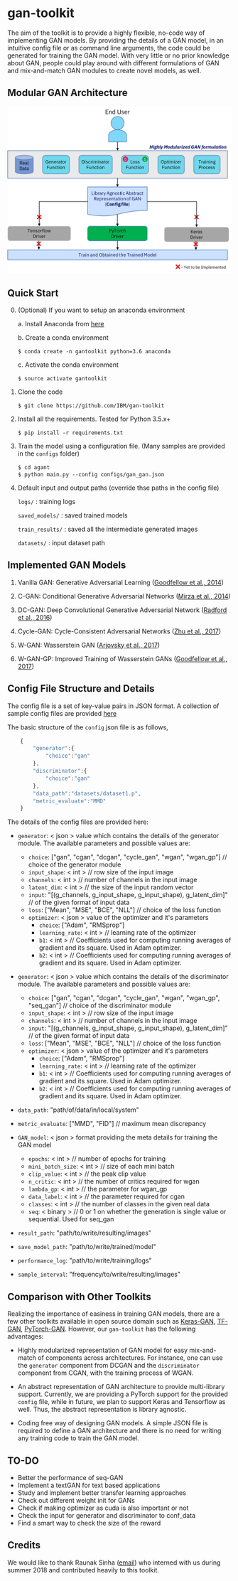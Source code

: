 # gan-toolkit
The aim of the toolkit is to provide a highly flexible, no-code way of implementing GAN models. By providing the details of a GAN model, in an intuitive config file or as command line arguments, the code could be generated for training the GAN model. With very little or no prior knowledge about GAN, people could play around with different formulations of GAN and mix-and-match GAN modules to create novel models, as well.

## Modular GAN Architecture

![GAN Architecture](images/gan_toolkit_architecture.png?raw=true "Modular GAN Architecture")

## Quick Start

0. (Optional) If you want to setup an anaconda environment

    a. Install Anaconda from [here](https://conda.io/docs/user-guide/install/index.html#installing-conda-on-a-system-that-has-other-python-installations-or-packages)

    b. Create a conda environment
    ```shell
    $ conda create -n gantoolkit python=3.6 anaconda
    ```

    c. Activate the conda environment
    ```shell
    $ source activate gantoolkit
    ```

1. Clone the code

    ```shell
    $ git clone https://github.com/IBM/gan-toolkit
    ```

2. Install all the requirements. Tested for Python 3.5.x+

    ```shell
    $ pip install -r requirements.txt
    ```

3. Train the model using a configuration file. (Many samples are provided in the `configs` folder)

    ```shell
    $ cd agant
    $ python main.py --config configs/gan_gan.json
    ```

4. Default input and output paths (override thse paths in the config file)

    
    `logs/` : training logs

    `saved_models/` : saved trained models

    `train_results/` : saved all the intermediate generated images

    `datasets/` : input dataset path 

## Implemented GAN Models

1. Vanilla GAN: Generative Adversarial Learning ([Goodfellow et al., 2014](https://arxiv.org/abs/1406.2661))

2. C-GAN: Conditional Generative Adversarial Networks ([Mirza et al., 2014](https://arxiv.org/abs/1411.1784))

3. DC-GAN: Deep Convolutional Generative Adversarial Network  ([Radford et al., 2016](https://arxiv.org/abs/1511.06434))

4. Cycle-GAN: Cycle-Consistent Adversarial Networks ([Zhu et al., 2017](https://arxiv.org/abs/1703.10593))

5. W-GAN: Wasserstein GAN    ([Arjovsky et al., 2017](https://arxiv.org/abs/1701.07875))

6. W-GAN-GP: Improved Training of Wasserstein GANs  ([Goodfellow et al., 2017](https://arxiv.org/abs/1704.00028))


## Config File Structure and Details

The config file is a set of key-value pairs in JSON format. A collection of sample config files are provided [here](./agant/configs/)

The basic structure of the `config` json file is as follows,

```Javascript
    { 
        "generator":{
            "choice":"gan"
        },
        "discriminator":{
            "choice":"gan"
        },
        "data_path":"datasets/dataset1.p",
        "metric_evaluate":"MMD"
    }
```

The details of the config files are provided here:

- `generator`: < json > value which contains the details of the generator module. The available parameters and possible values are:
    - `choice`: ["gan", "cgan", "dcgan", "cycle_gan", "wgan", "wgan_gp"] // choice of the generator module
    - `input_shape`: < int > // row size of the input image
    - `channels`: < int > // number of channels in the input image
    - `latent_dim`: < int > // the size of the input random vector
    - `input`: "[(g_channels, g_input_shape, g_input_shape), g_latent_dim]" // of the given format of input data
    - `loss`: ["Mean", "MSE", "BCE", "NLL"] // choice of the loss function
    - `optimizer`: < json > value of the optimizer and it's parameters
        - `choice`: ["Adam", "RMSprop"]
        - `learning_rate`: < int > // learning rate of the optimizer
        - `b1`: < int > //  Coefficients used for computing running averages of gradient and its square. Used in Adam optimizer.
        - `b2`: < int > //  Coefficients used for computing running averages of gradient and its square. Used in Adam optimizer.

- `generator`: < json > value which contains the details of the discriminator module. The available parameters and possible values are:
    - `choice`: ["gan", "cgan", "dcgan", "cycle_gan", "wgan", "wgan_gp", "seq_gan"] // choice of the discriminator module
    - `input_shape`: < int > // row size of the input image
    - `channels`: < int > // number of channels in the input image
    - `input`: "[(g_channels, g_input_shape, g_input_shape), g_latent_dim]" // of the given format of input data
    - `loss`: ["Mean", "MSE", "BCE", "NLL"] // choice of the loss function
    - `optimizer`: < json > value of the optimizer and it's parameters
        - `choice`: ["Adam", "RMSprop"]
        - `learning_rate`: < int > // learning rate of the optimizer
        - `b1`: < int > //  Coefficients used for computing running averages of gradient and its square. Used in Adam optimizer.
        - `b2`: < int > //  Coefficients used for computing running averages of gradient and its square. Used in Adam optimizer.

- `data_path`: "path/of/data/in/local/system"

- `metric_evaluate`: ["MMD", "FID"]  // maximum mean discrepancy

- `GAN_model`: < json > format providing the meta details for training the GAN model
    - `epochs`: < int > // number of epochs for training
    - `mini_batch_size`: < int > // size of each mini batch
    - `clip_value`: < int > // the peak clip value
    - `n_critic`: < int > // the number of critics required for wgan
    - `lambda_gp`: < int > // the parameter for wgan_gp
    - `data_label`: < int > // the parameter required for cgan
    - `classes`: < int > // the number of classes in the given real data
    - `seq`: < binary > // 0 or 1 on whether the generation is single value or sequential. Used for seq_gan

- `result_path`: "path/to/write/resulting/images" 

- `save_model_path`:  "path/to/write/trained/model" 

- `performance_log`:  "path/to/write/training/logs" 

- `sample_interval`:  "frequency/to/write/resulting/images"

## Comparison with Other Toolkits

Realizing the importance of easiness in training GAN models, there are a few other toolkits available in open source domain such as [Keras-GAN](https://github.com/eriklindernoren/Keras-GAN), [TF-GAN](https://github.com/tensorflow/tensorflow/tree/master/tensorflow/contrib/gan/), [PyTorch-GAN](https://github.com/eriklindernoren/PyTorch-GAN). However, our `gan-toolkit` has the following advantages:

 - Highly modularized representation of GAN model for easy mix-and-match of components across architectures. For instance, one can use the `generator` component from DCGAN and the `discriminator` component from CGAN, with the training process of WGAN.

  - An abstract representation of GAN architecture to provide multi-library support. Currently, we are providing a PyTorch support for the provided `config` file, while in future, we plan to support Keras and Tensorflow as well. Thus, the abstract representation is library agnostic.

  - Coding free way of designing GAN models. A simple JSON file is required to define a GAN architecture and there is no need for writing any training code to train the GAN model.

## TO-DO

 - Better the performance of seq-GAN 
 - Implement a textGAN for text based applications
 - Study and implement better transfer learning approaches
 - Check out different weight init for GANs 
 - Check if making optimizer as cuda is also important or not
 - Check the input for generator and discriminator to conf_data
 - Find a smart way to check the size of the reward

## Credits

We would like to thank Raunak Sinha ([email](raunak15075@iiitd.ac.in)) who interned with us during summer 2018 and contributed heavily to this toolkit.